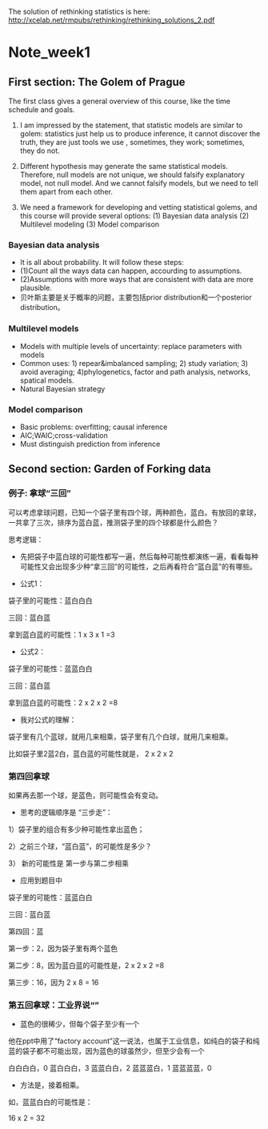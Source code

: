 
The solution of rethinking statistics is here:
http://xcelab.net/rmpubs/rethinking/rethinking_solutions_2.pdf


# Note_week1


## First section: The Golem of Prague

The first class gives a general overview of this course, like the time schedule and goals.

1. I am impressed by the statement, that statistic models are similar to golem:  statistics just help us to produce inference, it cannot discover the truth, they are just tools we use , sometimes, they work; sometimes, they do not. 


2. Different hypothesis may generate the same statistical models. Therefore, null models are not unique, we should falsify explanatory model, not null model. And we cannot falsify models, but we need to tell them apart from each other. 

3. We need a framework for developing and vetting statistical golems, and this course will provide several options:
(1) Bayesian data analysis
(2) Multilevel modeling
(3) Model comparison

### Bayesian data analysis

* It is all about probability. It will follow these steps: 
* (1)Count all the ways data can happen, accourding to assumptions.
* (2)Assumptions with more ways that are consistent with data are more plausible. 
* 贝叶斯主要是关于概率的问题，主要包括prior distribution和一个posterior distribution。 

### Multilevel models

* Models with multiple levels of uncertainty: replace parameters with models
* Common uses: 1) repear&imbalanced sampling; 2) study variation; 3) avoid averaging; 4)phylogenetics, factor and path analysis, networks, spatical models.
* Natural Bayesian strategy 

### Model comparison

* Basic problems: overfitting; causal inference
* AIC;WAIC;cross-validation
* Must distinguish prediction from inference


## Second section: Garden of Forking data

### 例子: 拿球“三回”

可以考虑拿球问题，已知一个袋子里有四个球，两种颜色，蓝白。有放回的拿球，一共拿了三次，排序为蓝白蓝，推测袋子里的四个球都是什么颜色？

思考逻辑：
* 先把袋子中蓝白球的可能性都写一遍，然后每种可能性都演练一遍，看看每种可能性又会出现多少种“拿三回”的可能性，之后再看符合“蓝白蓝”的有哪些。

* 公式1：

袋子里的可能性：蓝白白白

三回：蓝白蓝

拿到蓝白蓝的可能性：1 x 3 x 1 =3

* 公式2：

袋子里的可能性：蓝蓝白白

三回：蓝白蓝

拿到蓝白蓝的可能性：2 x 2 x 2 =8


* 我对公式的理解：

袋子里有几个蓝球，就用几来相乘，袋子里有几个白球，就用几来相乘。

比如袋子里2蓝2白，蓝白蓝的可能性就是， 2 x 2 x 2 


### 第四回拿球


如果再去那一个球，是蓝色，则可能性会有变动。

* 思考的逻辑顺序是 “三步走”：

1）袋子里的组合有多少种可能性拿出蓝色；

2）之前三个球，“蓝白蓝”，的可能性是多少？

3） 新的可能性是 第一步与第二步相乘

* 应用到题目中

袋子里的可能性：蓝蓝白白

三回：蓝白蓝

第四回：蓝

第一步：2，因为袋子里有两个蓝色

第二步：8，因为蓝白蓝的可能性是，2 x 2 x 2 =8

第三步：16，因为 2 x 8 = 16


### 第五回拿球：工业界说“”

* 蓝色的很稀少，但每个袋子至少有一个

他在ppt中用了“factory account”这一说法，也属于工业信息，如纯白的袋子和纯蓝的袋子都不可能出现，因为蓝色的球虽然少，但至少会有一个

白白白白，0
蓝白白白，3
蓝蓝白白，2
蓝蓝蓝白，1
蓝蓝蓝蓝，0

* 方法是，接着相乘。

如，蓝蓝白白的可能性是：

16 x 2 = 32
